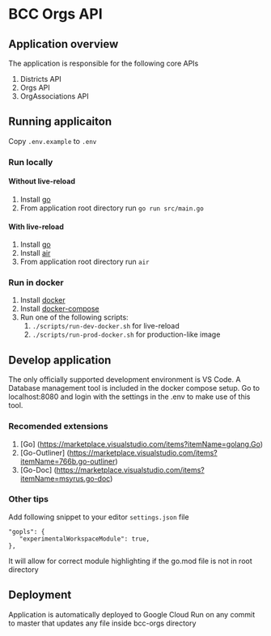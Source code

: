 # BCC Orgs API

## Application overview

The application is responsible for the following core APIs

1. Districts API
2. Orgs API
3. OrgAssociations API

## Running applicaiton

Copy ```.env.example``` to ```.env```

### Run locally

#### Without live-reload

1. Install [go](https://go.dev/doc/install)
2. From application root directory run
   ```go run src/main.go```

#### With live-reload

1. Install [go](https://go.dev/doc/install)
2. Install [air](https://github.com/cosmtrek/air)
3. From application root directory run
   ```air```

### Run in docker

1. Install [docker](https://docs.docker.com/get-docker/)
2. Install [docker-compose](https://docs.docker.com/compose/install/)
3. Run one of the following scripts:
   1. ```./scripts/run-dev-docker.sh``` for live-reload
   2. ```./scripts/run-prod-docker.sh``` for production-like image

## Develop application

The only officially supported development environment is VS Code. A Database management tool is included in the docker compose setup. Go to localhost:8080 and login with the settings in the .env to make use of this tool.

### Recomended extensions

1. [Go] (https://marketplace.visualstudio.com/items?itemName=golang.Go)
2. [Go-Outliner] (https://marketplace.visualstudio.com/items?itemName=766b.go-outliner)
3. [Go-Doc] (https://marketplace.visualstudio.com/items?itemName=msyrus.go-doc)

### Other tips

Add following snippet to your editor ```settings.json``` file
```
"gopls": {
   "experimentalWorkspaceModule": true,
},
```
It will allow for correct module highlighting if the go.mod file is not in root directory

## Deployment

Application is automatically deployed to Google Cloud Run on any commit to master that updates any file inside bcc-orgs directory
